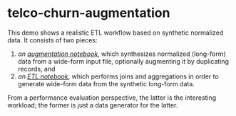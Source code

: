 # telco-churn-augmentation

This demo shows a realistic ETL workflow based on synthetic normalized data.  It consists of two pieces:

1.  _an [augmentation notebook](./augment.ipynb)_, which synthesizes normalized (long-form) data from a wide-form input file, 
    optionally augmenting it by duplicating records, and
2. _an [ETL notebook](./etl.ipynb)_, which performs joins and aggregations in order to generate
   wide-form data from the synthetic long-form data.

From a performance evaluation perspective, the latter is the interesting workload; 
the former is just a data generator for the latter.
